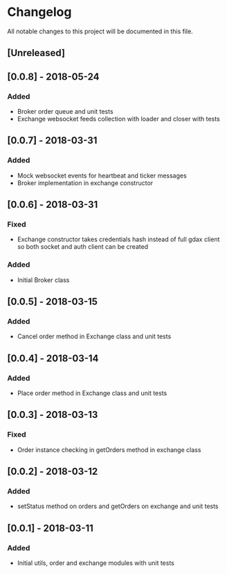 # Changelog
All notable changes to this project will be documented in this file.


## [Unreleased]

## [0.0.8] - 2018-05-24
### Added
- Broker order queue and unit tests
- Exchange websocket feeds collection with loader and closer with tests

## [0.0.7] - 2018-03-31
### Added
- Mock websocket events for heartbeat and ticker messages
- Broker implementation in exchange constructor

## [0.0.6] - 2018-03-31
### Fixed
- Exchange constructor takes credentials hash instead of full gdax client so both socket and auth client can be created

### Added
- Initial Broker class

## [0.0.5] - 2018-03-15
### Added
- Cancel order method in Exchange class and unit tests

## [0.0.4] - 2018-03-14
### Added
- Place order method in Exchange class and unit tests

## [0.0.3] - 2018-03-13
### Fixed
- Order instance checking in getOrders method in exchange class

## [0.0.2] - 2018-03-12
### Added
- setStatus method on orders and getOrders on exchange and unit tests

## [0.0.1] - 2018-03-11
### Added
- Initial utils, order and exchange modules with unit tests